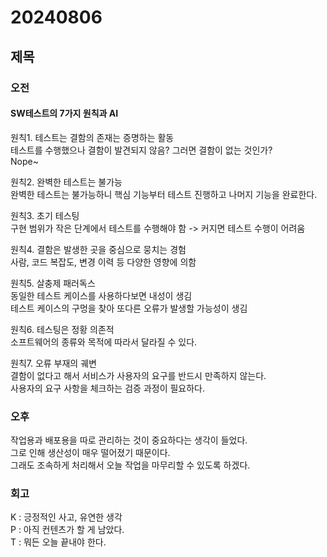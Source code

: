 # 20240806
## 제목

### 오전
#### SW테스트의 7가지 원칙과 AI
원칙1. 테스트는 결함의 존재는 증명하는 활동  
테스트를 수행했으나 결함이 발견되지 않음? 그러면 결함이 없는 것인가?  
Nope~  

원칙2. 완벽한 테스트는 불가능  
완벽한 테스트는 불가능하니 핵심 기능부터 테스트 진행하고 나머지 기능을 완료한다.  

원칙3. 초기 테스팅  
구현 범위가 작은 단계에서 테스트를 수행해야 함 -> 커지면 테스트 수행이 어려움  

원칙4. 결함은 발생한 곳을 중심으로 뭉치는 경험  
사람, 코드 복잡도, 변경 이력 등 다양한 영향에 의함  

원칙5. 살충제 패러독스  
동일한 테스트 케이스를 사용하다보면 내성이 생김  
테스트 케이스의 구멍을 찾아 또다른 오류가 발생할 가능성이 생김  

원칙6. 테스팅은 정황 의존적  
소프트웨어의 종류와 목적에 따라서 달라질 수 있다.  

원칙7. 오류 부재의 궤변  
결함이 없다고 해서 서비스가 사용자의 요구를 반드시 만족하지 않는다.  
사용자의 요구 사항을 체크하는 검증 과정이 필요하다.  


### 오후
작업용과 배포용을 따로 관리하는 것이 중요하다는 생각이 들었다.  
그로 인해 생산성이 매우 떨어졌기 때문이다.  
그래도 조속하게 처리해서 오늘 작업을 마무리할 수 있도록 하겠다.  

### 회고
K : 긍정적인 사고, 유연한 생각  
P : 아직 컨텐츠가 할 게 남았다.  
T : 뭐든 오늘 끝내야 한다.  
